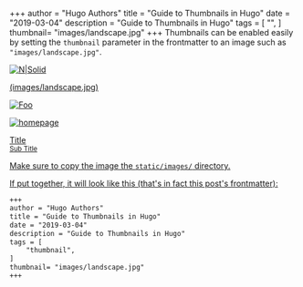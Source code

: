 +++
author = "Hugo Authors"
title = "Guide to Thumbnails in Hugo"
date = "2019-03-04"
description = "Guide to Thumbnails in Hugo"
tags = [
    "",
]
thumbnail= "images/landscape.jpg"
+++
Thumbnails can be enabled easily by setting the `thumbnail` parameter in the frontmatter to an image such as `"images/landscape.jpg"`. 

[![N|Solid](https://image.shutterstock.com/image-photo/closeup-nature-view-green-leaf-600w-387062149.jpg)](https://nodesource.com/products/nsolid)

[(images/landscape.jpg)](https://nodesource.com/products/nsolid)

<a href="http://google.com.au/" rel="some text">![Foo](http://www.google.com.au/images/nav_logo7.png)</a>

[![homepage][1]][2]

[1]:  http://commonmark.org/help/images/favicon.png
[2]:  http://commonmark.org "Redirect to homepage"

<link rel="stylesheet" href="https://cdn.jsdelivr.net/npm/bulma@0.8.0/css/bulma.min.css">
<section class="section">
<div class="container">
<div class="columns is-centered">
<div class="column is-half">
<a class="box" href="https://bio.fwd2cv.com" aria-label="Pizza Dough">
<div class="is-flex">
<div>
<div>Title</div>
<small class="has-text-grey">Sub Title</small>
</div>
</div>
<div style="margin-top:.1em">



Make sure to copy the image the `static/images/` directory.

If put together, it will look like this (that's in fact this post's frontmatter):

```md
+++
author = "Hugo Authors"
title = "Guide to Thumbnails in Hugo"
date = "2019-03-04"
description = "Guide to Thumbnails in Hugo"
tags = [
    "thumbnail",
]
thumbnail= "images/landscape.jpg"
+++
```


